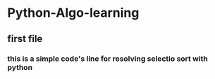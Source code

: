 # Python-Algo-learning
## first file 
### this is a simple code's line for resolving selectio sort with python